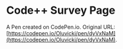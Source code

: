 # Code++ Survey Page

A Pen created on CodePen.io. Original URL: [https://codepen.io/Oluvicki/pen/dyVxNaM](https://codepen.io/Oluvicki/pen/dyVxNaM).


